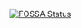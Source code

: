 
[![FOSSA Status](https://app.fossa.com/api/projects/git%2Bgithub.com%2Fcpp4ever%2FCMakeTargets.svg?type=small)](https://app.fossa.com/projects/git%2Bgithub.com%2Fcpp4ever%2FCMakeTargets?ref=badge_small)
